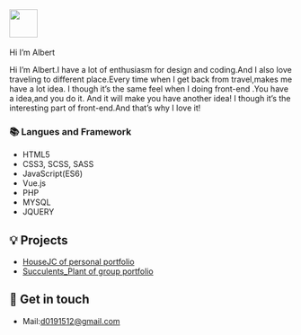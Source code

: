 ## <img width="50px" src="https://raw.githubusercontent.com/ms314006/ms314006/basic/resource/gqsm.png" />

Hi I’m Albert

Hi I’m Albert.I have a lot of enthusiasm for design and coding.And I also love traveling to different place.Every time  when I get back from travel,makes me have a lot idea. I though it’s the same feel when I doing front-end .You have a idea,and you do it. And it will make you have another idea! I though it’s the interesting part of front-end.And that’s why I love it!

### 📚 Langues and Framework
- HTML5
- CSS3, SCSS, SASS
- JavaScript(ES6)
- Vue.js
- PHP
- MYSQL
- JQUERY

## 💡 Projects
- [HouseJC of personal portfolio ](https://a40796.github.io/houseJC/html/index.html)
- [Succulents_Plant of group portfolio ](https://tibamef2e.com/ted102/project/g2/index.html)

## 🔗 Get in touch
- Mail:d0191512@gmail.com

